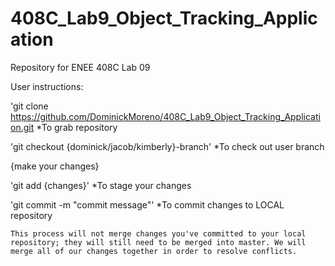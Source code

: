# 408C_Lab9_Object_Tracking_Application
Repository for ENEE 408C Lab 09

User instructions:

'git clone https://github.com/DominickMoreno/408C_Lab9_Object_Tracking_Application.git
	*To grab repository

'git checkout {dominick/jacob/kimberly}-branch'
	*To check out user branch

{make your changes}

'git add {changes}'
	*To stage your changes

'git commit -m "commit message"'
	*To commit changes to LOCAL repository

	This process will not merge changes you've committed to your local repository; they will still need to be merged into master. We will merge all of our changes together in order to resolve conflicts.
